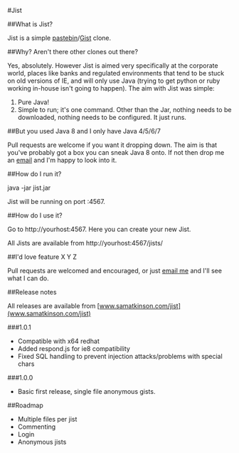 #Jist

##What is Jist?

Jist is a simple [pastebin](http://pastebin.com/)/[Gist](https://gist.github.com) clone.

##Why? Aren't there other clones out there?

Yes, absolutely.  However Jist is aimed very specifically at the corporate world, places like banks and regulated environments that tend to be stuck on old versions of IE, and will only use Java 
(trying to get python or ruby working in-house isn't going to happen).  The aim with Jist was simple:

1) Pure Java!
2) Simple to run; it's one command. Other than the Jar, nothing needs to be downloaded, nothing needs to be configured. It just runs.

##But you used Java 8 and I only have Java 4/5/6/7

Pull requests are welcome if you want it dropping down. The aim is that you've probably got a box you can sneak Java 8 onto. If not then drop me an [email](mailto:sam@samatkinson.com) and I'm happy to look into it.

##How do I run it?

java -jar jist.jar

Jist will be running on port :4567.

##How do I use it?

Go to http://yourhost:4567.  Here you can create your new Jist.

All Jists are available from http://yourhost:4567/jists/<jistid>

##I'd love feature X Y Z

Pull requests are welcomed and encouraged, or just [email me](mailto:sam@samatkinson.com) and I'll see what I can do.

##Release notes

All releases are available from [www.samatkinson.com/jist](www.samatkinson.com/jist)

###1.0.1
- Compatible with x64 redhat
- Added respond.js for ie8 compatibility
- Fixed SQL handling to prevent injection attacks/problems with special chars

###1.0.0
- Basic first release, single file anonymous gists.

##Roadmap
- Multiple files per jist
- Commenting
- Login
- Anonymous jists
